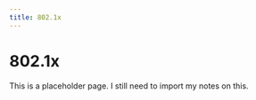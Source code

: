 ```yaml
---
title: 802.1x
---
```


# 802.1x

This is a placeholder page. I still need to import my notes on this.


